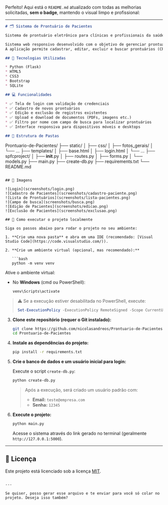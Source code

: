 Perfeito! Aqui está o `README.md` atualizado com todas as melhorias solicitadas, **sem o badge**, mantendo o visual limpo e profissional:

---

```markdown
# 🗂️ Sistema de Prontuário de Pacientes

Sistema de prontuário eletrônico para clínicas e profissionais da saúde, desenvolvido com Flask e foco em usabilidade e organização de dados médicos.

Sistema web responsivo desenvolvido com o objetivo de gerenciar prontuários de pacientes de forma simples, organizada e acessível.  
A aplicação permite cadastrar, editar, excluir e buscar prontuários (CRUD), além de fazer upload e download de documentos.

## 🚀 Tecnologias Utilizadas

* Python (Flask)
* HTML5
* CSS3
* Bootstrap
* SQLite

## 💻 Funcionalidades

* ✅ Tela de login com validação de credenciais
* ✅ Cadastro de novos prontuários
* ✅ Edição e exclusão de registros existentes
* ✅ Upload e download de documentos (PDFs, imagens etc.)
* ✅ Filtro por nome com campo de busca para localizar prontuários
* ✅ Interface responsiva para dispositivos móveis e desktops

## 📁 Estrutura de Pastas

```

Prontuario-de-Pacientes/
├── static/
│   ├── css/
│   ├── fotos\_gerais/
│   └── ...
├── templates/
│   ├── base.html
│   ├── login.html
│   └── ...
├── spfcproject/
│   ├── **init**.py
│   ├── routes.py
│   ├── forms.py
│   └── models.py
├── main.py
├── create-db.py
├── requirements.txt
└── README.md

````

## 📸 Imagens

![Login](screenshots/login.png)  
![Cadastro de Pacientes](screenshots/cadastro-paciente.png)  
![Lista de Prontuários](screenshots/lista-pacientes.png)  
![Campo de busca](screenshots/busca.png)  
![Edição de Pacientes](screenshots/edicao.png)  
![Exclusão de Pacientes](screenshots/exclusao.png)

## 🧪 Como executar o projeto localmente

Siga os passos abaixo para rodar o projeto no seu ambiente:

1. **Crie uma nova pasta** e abra em uma IDE (recomendado: [Visual Studio Code](https://code.visualstudio.com/)).

2. **Crie um ambiente virtual (opcional, mas recomendado):**

   ```bash
   python -m venv venv
````

Ative o ambiente virtual:

* No **Windows** (cmd ou PowerShell):

  ```bash
  venv\Scripts\activate
  ```

> ⚠️ Se a execução estiver desabilitada no PowerShell, execute:
>
> ```powershell
> Set-ExecutionPolicy -ExecutionPolicy RemoteSigned -Scope CurrentUser
> ```

3. **Clone este repositório (requer o Git instalado):**

   ```bash
   git clone https://github.com/nicolasandreos/Prontuario-de-Pacientes.git
   cd Prontuario-de-Pacientes
   ```

4. **Instale as dependências do projeto:**

   ```bash
   pip install -r requirements.txt
   ```

5. **Crie o banco de dados e um usuário inicial para login:**

   Execute o script `create-db.py`:

   ```bash
   python create-db.py
   ```

   > Após a execução, será criado um usuário padrão com:
   >
   > * **Email:** `teste@empresa.com`
   > * **Senha:** `12345`

6. **Execute o projeto:**

   ```bash
   python main.py
   ```

   Acesse o sistema através do link gerado no terminal (geralmente `http://127.0.0.1:5000`).

---

## 📄 Licença

Este projeto está licenciado sob a licença [MIT](LICENSE).

```

---

Se quiser, posso gerar esse arquivo e te enviar para você só colar no projeto. Deseja isso também?
```
